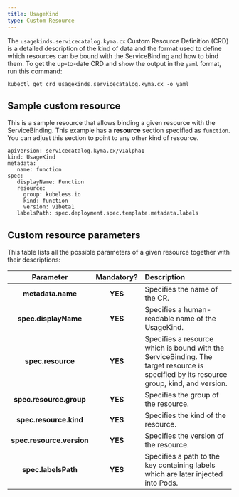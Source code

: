 ```yaml
---
title: UsageKind
type: Custom Resource
---
```


The `usagekinds.servicecatalog.kyma.cx` Custom Resource Definition (CRD) is a detailed description of the kind of data and the format used to define which resources can be bound with the ServiceBinding and how to bind them. To get the up-to-date CRD and show the output in the `yaml` format, run this command:

```
kubectl get crd usagekinds.servicecatalog.kyma.cx -o yaml
```

## Sample custom resource

This is a sample resource that allows binding a given resource with the ServiceBinding. This example has a **resource** section specified as `function`. You can adjust this section to point to any other kind of resource.

```
apiVersion: servicecatalog.kyma.cx/v1alpha1
kind: UsageKind
metadata:
   name: function
spec:
   displayName: Function
   resource:
     group: kubeless.io
     kind: function
     version: v1beta1
   labelsPath: spec.deployment.spec.template.metadata.labels
```

## Custom resource parameters

This table lists all the possible parameters of a given resource together with their descriptions:


| Parameter   |      Mandatory?      |  Description |
|:----------:|:-------------:|:------|
| **metadata.name** |    **YES**   | Specifies the name of the CR. |
| **spec.displayName** |    **YES**   | Specifies a human-readable name of the UsageKind. |
| **spec.resource** |    **YES**   | Specifies a resource which is bound with the ServiceBinding. The target resource is specified by its resource group, kind, and version. |
| **spec.resource.group** |    **YES**   | Specifies the group of the resource. |
| **spec.resource.kind** |    **YES**   | Specifies the kind of the resource. |
| **spec.resource.version** |    **YES**   | Specifies the version of the resource. |
| **spec.labelsPath** |    **YES**   | Specifies a path to the key containing labels which are later injected into Pods. |
